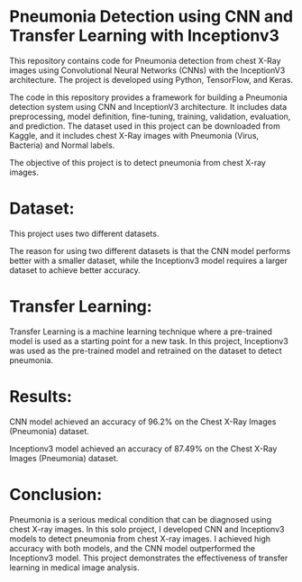 # Pneumonia Detection using CNN and Transfer Learning with Inceptionv3

This repository contains code for Pneumonia detection from chest X-Ray images using Convolutional Neural Networks (CNNs) with the InceptionV3 architecture. The project is developed using Python, TensorFlow, and Keras.


The code in this repository provides a framework for building a Pneumonia detection system using CNN and InceptionV3 architecture. It includes data preprocessing, model definition, fine-tuning, training, validation, evaluation, and prediction. The dataset used in this project can be downloaded from Kaggle, and it includes chest X-Ray images with Pneumonia (Virus, Bacteria) and Normal labels.

The objective of this project is to detect pneumonia from chest X-ray images.

# Dataset:

This project uses two different datasets.

The reason for using two different datasets is that the CNN model performs better with a smaller dataset, while the Inceptionv3 model requires a larger dataset to achieve better accuracy.

# Transfer Learning:

Transfer Learning is a machine learning technique where a pre-trained model is used as a starting point for a new task. In this project, Inceptionv3 was used as the pre-trained model and retrained on the dataset to detect pneumonia.

# Results:

CNN model achieved an accuracy of 96.2% on the Chest X-Ray Images (Pneumonia) dataset.


Inceptionv3 model achieved an accuracy of 87.49% on the Chest X-Ray Images (Pneumonia) dataset.

# Conclusion:

Pneumonia is a serious medical condition that can be diagnosed using chest X-ray images. In this solo project, I developed CNN and Inceptionv3 models to detect pneumonia from chest X-ray images. I achieved high accuracy with both models, and the CNN model outperformed the Inceptionv3 model. This project demonstrates the effectiveness of transfer learning in medical image analysis.
